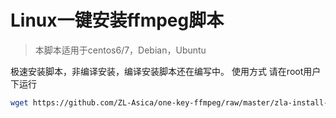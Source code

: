 # Linux一键安装ffmpeg脚本

> 本脚本适用于centos6/7，Debian，Ubuntu

极速安装脚本，非编译安装，编译安装脚本还在编写中。
使用方式
请在root用户下运行
``` bash
wget https://github.com/ZL-Asica/one-key-ffmpeg/raw/master/zla-install-ffmpeg.sh && chmod +x zla-install-ffmpeg.sh && ./zla-install-ffmpeg.sh
```
